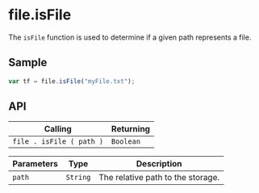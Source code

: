 # file.isFile

The `isFile` function is used to determine if a given path represents a file.

## Sample

```javascript
var tf = file.isFile("myFile.txt");
```

## API

| Calling | Returning |
|---|---|
| `file . isFile ( path )` | `Boolean` |

| Parameters | Type | Description |
|---|---|---|
| `path` | `String` | The relative path to the storage. |